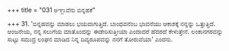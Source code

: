 +++
title = "031 ಅಞ್ಜುವೆನು ಬಿನ್ನಹಕೆ"

+++
31. 'ಬಿನ್ನಹವನ್ನು ಮಾಡಲು ಭಯವಾಗುತ್ತಿದೆ. ಬಾಂಧವನೆಂಬ ಭಾವನೆಯು ಆಕಾಶಕ್ಕೆ ನನ್ನನ್ನು ಒತ್ತುತ್ತಿದೆ. ಆಂಜನೇಯ, ನನ್ನ ಸಲುಗೆಯ ಮಾತೊಂದನ್ನು ಈಡೇರಿಸುತ್ತೀಯಾ ಎಂದಾದರೆ ಹೆದರದೆ ಕೇಳುತ್ತೇನೆ. ಲಂಕಾನಗರವನ್ನು ಸುಟ್ಟು ಸಮುದ್ರ ಲಂಘನ ಮಾಡಿದ ನಿನ್ನ ದಿವ್ಯರೂಪವನ್ನು ನನಗೆ ತೋರುವೆಯಾ' ಎಂದನು.